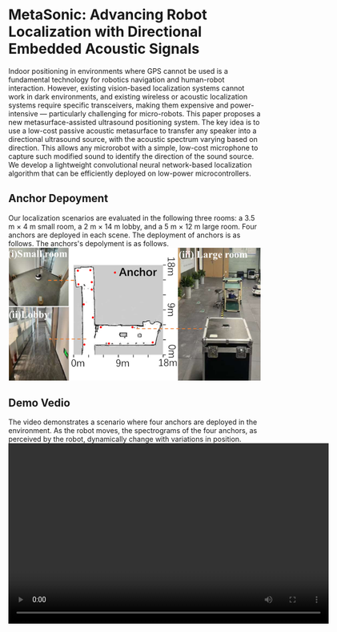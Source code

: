 # MetaSonic: Advancing Robot Localization with Directional Embedded Acoustic Signals

Indoor positioning in environments where GPS cannot be used is a fundamental technology for robotics navigation and human-robot interaction. However, existing vision-based localization systems cannot work in dark environments, and existing wireless or acoustic localization systems require specific transceivers, making them expensive and power-intensive — particularly challenging for micro-robots.
This paper proposes a new metasurface-assisted ultrasound positioning system. The key idea is to use a low-cost passive acoustic metasurface to transfer any speaker into a directional ultrasound source, with the acoustic spectrum varying based on direction. This allows any microrobot with a simple, low-cost microphone to capture such modified sound to identify the direction of the sound source. We develop a lightweight convolutional neural network-based localization algorithm that can be efficiently deployed on low-power microcontrollers. 

## Anchor Depoyment
Our localization scenarios are evaluated in the following three rooms: a 3.5 m × 4 m small room, a 2 m × 14 m lobby, and a 5 m × 12 m large room. Four anchors are deployed in each scene. The deployment of anchors is as follows. The anchors's depolyment is as follows.
![Scenario](./img/scene.png)

## Demo Vedio
The video demonstrates a scenario where four anchors are deployed in the environment. As the robot moves, the spectrograms of the four anchors, as perceived by the robot, dynamically change with variations in position.
<video width="640" height="360" controls>
  <source src="./img/spectrum_and_moving_robot_.mp4" type="video/mp4">
  Your browser does not support the video tag.
</video>
